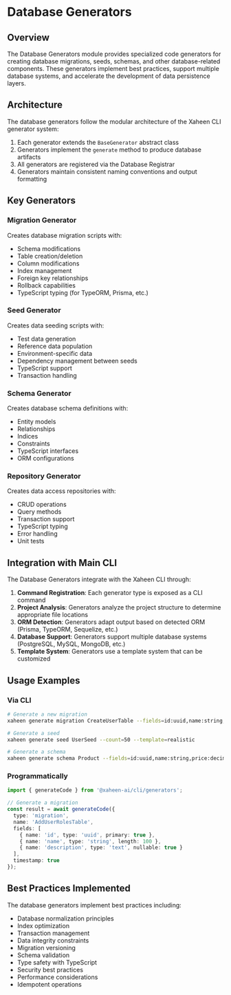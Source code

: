 # Database Generators

## Overview

The Database Generators module provides specialized code generators for creating database migrations, seeds, schemas, and other database-related components. These generators implement best practices, support multiple database systems, and accelerate the development of data persistence layers.

## Architecture

The database generators follow the modular architecture of the Xaheen CLI generator system:

1. Each generator extends the `BaseGenerator` abstract class
2. Generators implement the `generate` method to produce database artifacts
3. All generators are registered via the Database Registrar
4. Generators maintain consistent naming conventions and output formatting

## Key Generators

### Migration Generator

Creates database migration scripts with:
- Schema modifications
- Table creation/deletion
- Column modifications
- Index management
- Foreign key relationships
- Rollback capabilities
- TypeScript typing (for TypeORM, Prisma, etc.)

### Seed Generator

Creates data seeding scripts with:
- Test data generation
- Reference data population
- Environment-specific data
- Dependency management between seeds
- TypeScript support
- Transaction handling

### Schema Generator

Creates database schema definitions with:
- Entity models
- Relationships
- Indices
- Constraints
- TypeScript interfaces
- ORM configurations

### Repository Generator

Creates data access repositories with:
- CRUD operations
- Query methods
- Transaction support
- TypeScript typing
- Error handling
- Unit tests

## Integration with Main CLI

The Database Generators integrate with the Xaheen CLI through:

1. **Command Registration**: Each generator type is exposed as a CLI command
2. **Project Analysis**: Generators analyze the project structure to determine appropriate file locations
3. **ORM Detection**: Generators adapt output based on detected ORM (Prisma, TypeORM, Sequelize, etc.)
4. **Database Support**: Generators support multiple database systems (PostgreSQL, MySQL, MongoDB, etc.)
5. **Template System**: Generators use a template system that can be customized

## Usage Examples

### Via CLI

```bash
# Generate a new migration
xaheen generate migration CreateUserTable --fields=id:uuid,name:string,email:string:unique,createdAt:timestamp

# Generate a seed
xaheen generate seed UserSeed --count=50 --template=realistic

# Generate a schema
xaheen generate schema Product --fields=id:uuid,name:string,price:decimal,description:text,categoryId:uuid:foreign
```

### Programmatically

```typescript
import { generateCode } from '@xaheen-ai/cli/generators';

// Generate a migration
const result = await generateCode({
  type: 'migration',
  name: 'AddUserRolesTable',
  fields: [
    { name: 'id', type: 'uuid', primary: true },
    { name: 'name', type: 'string', length: 100 },
    { name: 'description', type: 'text', nullable: true }
  ],
  timestamp: true
});
```

## Best Practices Implemented

The database generators implement best practices including:

- Database normalization principles
- Index optimization
- Transaction management
- Data integrity constraints
- Migration versioning
- Schema validation
- Type safety with TypeScript
- Security best practices
- Performance considerations
- Idempotent operations
